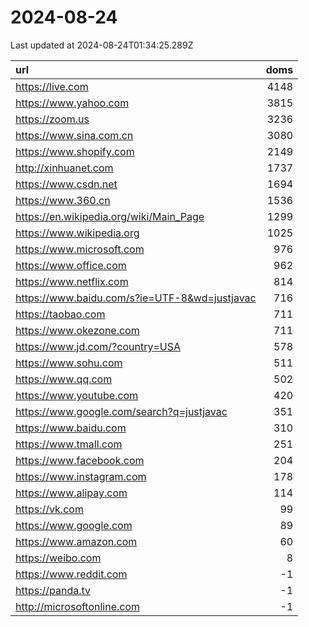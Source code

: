 # 2024-08-24

<!-- BEGIN -->
Last updated at 2024-08-24T01:34:25.289Z

url | doms
:- | -:
https://live.com | 4148
https://www.yahoo.com | 3815
https://zoom.us | 3236
https://www.sina.com.cn | 3080
https://www.shopify.com | 2149
http://xinhuanet.com | 1737
https://www.csdn.net | 1694
https://www.360.cn | 1536
https://en.wikipedia.org/wiki/Main_Page | 1299
https://www.wikipedia.org | 1025
https://www.microsoft.com | 976
https://www.office.com | 962
https://www.netflix.com | 814
https://www.baidu.com/s?ie=UTF-8&wd=justjavac | 716
https://taobao.com | 711
https://www.okezone.com | 711
https://www.jd.com/?country=USA | 578
https://www.sohu.com | 511
https://www.qq.com | 502
https://www.youtube.com | 420
https://www.google.com/search?q=justjavac | 351
https://www.baidu.com | 310
https://www.tmall.com | 251
https://www.facebook.com | 204
https://www.instagram.com | 178
https://www.alipay.com | 114
https://vk.com | 99
https://www.google.com | 89
https://www.amazon.com | 60
https://weibo.com | 8
https://www.reddit.com | -1
https://panda.tv | -1
http://microsoftonline.com | -1
<!-- END -->
